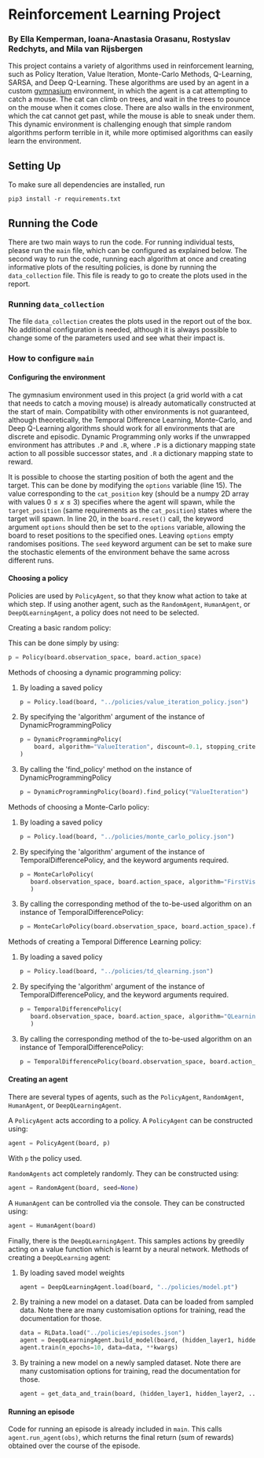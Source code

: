# Reinforcement Learning Project
### By Ella Kemperman, Ioana-Anastasia Orasanu, Rostyslav Redchyts, and Mila van Rijsbergen
This project contains a variety of algorithms used in reinforcement learning, such as Policy Iteration, Value Iteration,
Monte-Carlo Methods, Q-Learning, SARSA, and Deep Q-Learning. These algorithms are used by an agent in a custom 
[gymnasium](https://gymnasium.farama.org/) environment, in which the agent is a cat attempting to catch a mouse. The cat
can climb on trees, and wait in the trees to pounce on the mouse when it comes close. There are also walls in the environment,
which the cat cannot get past, while the mouse is able to sneak under them. This dynamic environment is challenging enough
that simple random algorithms perform terrible in it, while more optimised algorithms can easily learn the environment.

## Setting Up
To make sure all dependencies are installed, run 
```shell
pip3 install -r requirements.txt
```

## Running the Code
There are two main ways to run the code. For running individual tests, please run the `main` file, which can be 
configured as explained below. The second way to run the code, running each algorithm at once and creating informative
plots of the resulting policies, is done by running the `data_collection` file. This file is ready to go to create
the plots used in the report.

### Running `data_collection`
The file `data_collection` creates the plots used in the report out of the box. No additional configuration is needed,
although it is always possible to change some of the parameters used and see what their impact is. 

### How to configure `main`
#### Configuring the environment
The gymnasium environment used in this project (a grid world with a cat that needs to catch a moving mouse) is already 
automatically constructed at the start of main. Compatibility with other environments is not guaranteed, although 
theoretically, the Temporal Difference Learning, Monte-Carlo, and Deep Q-Learning algorithms should work for all environments
that are discrete and episodic. Dynamic Programming only works if the unwrapped environment has attributes `.P` and `.R`,
where `.P` is a dictionary mapping state action to all possible successor states, and `.R` a dictionary mapping state to
reward.

It is possible to choose the starting position of both the agent and the target. This can be done by modifying the 
`options` variable (line 15). The value corresponding to the `cat_position` key (should be a numpy 2D array with values
$0 \leq x\leq 3$) specifies where the agent will spawn, while the `target_position` (same requirements as the `cat_position`)
states where the target will spawn. In line 20, in the `board.reset()` call, the keyword argument `options` should then be
set to the `options` variable, allowing the board to reset positions to the specified ones. Leaving `options` empty randomises
positions. The `seed` keyword argument can be set to make sure the stochastic elements of the environment behave the same across
different runs.

#### Choosing a policy
Policies are used by `PolicyAgent`, so that they know what action to take at which step. If using another agent, such as
the `RandomAgent`, `HumanAgent`, or `DeepQLearningAgent`, a policy does not need to be selected.

Creating a basic random policy:

This can be done simply by using:
```python
p = Policy(board.observation_space, board.action_space)
```

Methods of choosing a dynamic programming policy:

1. By loading a saved policy
    ```python
    p = Policy.load(board, "../policies/value_iteration_policy.json")
    ```

2. By specifying the 'algorithm' argument of the instance of DynamicProgrammingPolicy
    ```python
   p = DynamicProgrammingPolicy(
        board, algorithm="ValueIteration", discount=0.1, stopping_criterion=0.001
    )
   ```

3. By calling the 'find_policy' method on the instance of DynamicProgrammingPolicy
    ```python
    p = DynamicProgrammingPolicy(board).find_policy("ValueIteration")
    ```
    

Methods of choosing a Monte-Carlo policy:
1. By loading a saved policy
    ```python
    p = Policy.load(board, "../policies/monte_carlo_policy.json")
    ```
   
2. By specifying the 'algorithm' argument of the instance of TemporalDifferencePolicy, and the keyword arguments
   required.
    ```python
   p = MonteCarloPolicy(
       board.observation_space, board.action_space, algorithm="FirstVisitEpsilonGreedy", env=board, n_episodes=1000, gamma=0.9, epsilon=0.3
       )
    ```
   
3. By calling the corresponding method of the to-be-used algorithm on an instance of TemporalDifferencePolicy:
    ```python
    p = MonteCarloPolicy(board.observation_space, board.action_space).first_visit_monte_carlo_control(board, n_episodes=1000)
   ```

Methods of creating a Temporal Difference Learning policy:

1. By loading a saved policy
    ```python
    p = Policy.load(board, "../policies/td_qlearning.json")
    ```
   
2. By specifying the 'algorithm' argument of the instance of TemporalDifferencePolicy, and the keyword arguments
   required.
    ```python
   p = TemporalDifferencePolicy(
       board.observation_space, board.action_space, algorithm="QLearning", env=board, n_episodes=1000, alpha=0.5, gamma=0.9
       )
    ```
   
3. By calling the corresponding method of the to-be-used algorithm on an instance of TemporalDifferencePolicy:
    ```python
    p = TemporalDifferencePolicy(board.observation_space, board.action_space).q_learning(board, n_episodes=1000)
   ```
    
#### Creating an agent
There are several types of agents, such as the `PolicyAgent`, `RandomAgent`, `HumanAgent`, or `DeepQLearningAgent`.

A `PolicyAgent` acts according to a policy. A `PolicyAgent` can be constructed using:
```python
agent = PolicyAgent(board, p)
```
With `p` the policy used.

`RandomAgents` act completely randomly. They can be constructed using:
```python
agent = RandomAgent(board, seed=None)
```

A `HumanAgent` can be controlled via the console. They can be constructed using:
```python
agent = HumanAgent(board)
```

Finally, there is the `DeepQLearningAgent`. This samples actions by greedily acting on a value function which is learnt
by a neural network. Methods of creating a `DeepQLearning` agent:
1. By loading saved model weights
    ```python
    agent = DeepQLearningAgent.load(board, "../policies/model.pt")
    ```

2. By training a new model on a dataset. Data can be loaded from sampled data. Note there are many customisation 
   options for training, read the documentation for those.
     ```python
    data = RLData.load("../policies/episodes.json")
    agent = DeepQLearningAgent.build_model(board, (hidden_layer1, hidden_layer2, ...))
    agent.train(n_epochs=10, data=data, **kwargs)
    ```
    
3. By training a new model on a newly sampled dataset. Note there are many customisation options for training, 
   read the documentation for those.
    ```python
    agent = get_data_and_train(board, (hidden_layer1, hidden_layer2, ...), **kwargs)
   ```

#### Running an episode
Code for running an episode is already included in `main`. This calls `agent.run_agent(obs)`, which returns the final return
(sum of rewards) obtained over the course of the episode.